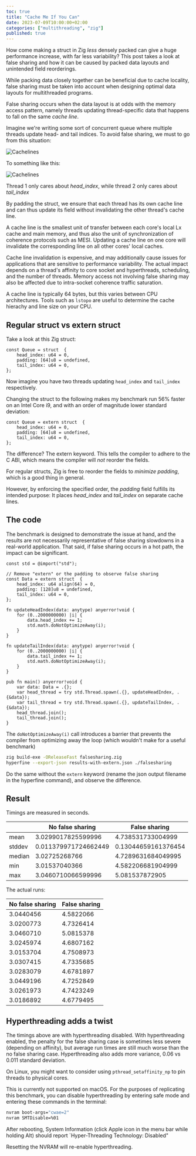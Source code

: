```yaml
---
toc: true
title: "Cache Me If You Can"
date: 2023-07-09T10:00:00+02:00
categories: ["multithreading", "zig"]
published: true
---
```


How come making a struct in Zig _less_ densely packed can give a huge performance increase, with far less variability? This post takes a look at false sharing and how it can be caused by packed data layouts and unintended field reorderings.

While packing data closely together can be beneficial due to cache locality, false sharing must be taken into account when designing optimal data layouts for multithreaded programs.

False sharing occurs when the data layout is at odds with the memory access pattern, namely threads updating thread-specific data that happens to fall on the same _cache line_.

Imagine we're writing some sort of concurrent queue where multiple threads update head- and tail indices. To avoid false sharing, we must to go from this situation:

![Cachelines](/blog/images/false-sharing-bad.png)

To something like this:

![Cachelines](/blog/images/false-sharing-good.png)

Thread 1 only cares about *head_index*, while thread 2 only cares about *tail_index*

By padding the struct, we ensure that each thread has its own cache line and can thus update its field without invalidating the other thread's cache line.

A cache line is the smallest unit of transfer between each core's local Lx cache and main memory, and thus also the unit of synchronization of coherence protocols such as MESI. Updating a cache line on one core will invalidate the corresponding line on all other cores' local caches.

Cache line invalidation is expensive, and may additionally cause issues for applications that are sensitive to performance variability. The actual impact depends on a thread's affinity to core socket and hyperthreads, scheduling, and the number of threads. Memory access not involving false sharing may also be affected due to intra-socket coherence traffic saturation.

A cache line is typically 64 bytes, but this varies between CPU architectures. Tools such as `lstopo` are useful to determine the cache hierachy and line size on your CPU.

## Regular struct vs extern struct

Take a look at this Zig struct:

```zig
const Queue = struct  {
    head_index: u64 = 0,
    padding: [64]u8 = undefined,
    tail_index: u64 = 0,
};
```

Now imagine you have two threads updating `head_index` and `tail_index` respectively.

Changing the struct to the following makes my benchmark run 56% faster on an Intel Core i9, and with an order of magnitude lower standard deviation:

```zig
const Queue = extern struct  {
    head_index: u64 = 0,
    padding: [64]u8 = undefined,
    tail_index: u64 = 0,
};
```

The difference? The extern keyword. This tells the compiler to adhere to the C ABI, which means the compiler will _not_ reorder the fields.

For regular structs, Zig is free to reorder the fields to _minimize padding_, which is a good thing in general.

However, by enforcing the specified order, the *padding* field fulfills its intended purpose: It places *head_index* and *tail_index* on separate cache lines.

## The code

The benchmark is designed to demonstrate the issue at hand, and the results are not necessarily representative of false sharing slowdowns in a real-world application. That said, if false sharing occurs in a hot path, the impact can be significant.

```zig
const std = @import("std");

// Remove "extern" or the padding to observe false sharing
const Data = extern struct  {
    head_index: u64 align(64) = 0,
    padding: [128]u8 = undefined,
    tail_index: u64 = 0,
};

fn updateHeadIndex(data: anytype) anyerror!void {
    for (0..2000000000) |i| {
        data.head_index += 1;
        std.math.doNotOptimizeAway(i);
    }
}

fn updateTailIndex(data: anytype) anyerror!void {
    for (0..2000000000) |i| {
        data.tail_index += 1;
        std.math.doNotOptimizeAway(i);
    }
}

pub fn main() anyerror!void {
    var data: Data = .{};
    var head_thread = try std.Thread.spawn(.{}, updateHeadIndex, .{&data});
    var tail_thread = try std.Thread.spawn(.{}, updateTailIndex, .{&data});
    head_thread.join();
    tail_thread.join();
}
```

The `doNotOptimizeAway(i)` call introduces a barrier that prevents the compiler from optimizing away the loop (which wouldn't make for a useful benchmark)

```bash
zig build-exe -OReleaseFast falsesharing.zig
hyperfine --export-json results-with-extern.json ./falsesharing   
```

Do the same without the `extern` keyword (rename the json output filename in the hyperfine command), and observe the difference.

## Result

Timings are measured in seconds.

| | No false sharing | False sharing |
| --- | --- | --- |
mean| 3.0299017825599996 | 4.738531733004999 |
stddev| 0.011379971724662449 | 0.13044659161376454 |
median| 3.02725268766 | 4.7289631684049995 |
min| 3.01537040366 | 4.582206681904999 |
max| 3.0460710066599996 | 5.081537872905 |

The actual runs:

| No false sharing | False sharing |
| --- | --- |
| 3.0440456 | 4.5822066 |
| 3.0200773 | 4.7326414 |
| 3.0460710 | 5.0815378 |
| 3.0245974 | 4.6807162 |
| 3.0153704 | 4.7508973 |
| 3.0307415 | 4.7335685 |
| 3.0283079 | 4.6781897 |
| 3.0449196 | 4.7252849 |
| 3.0261973 | 4.7423249 |
| 3.0186892 | 4.6779495 |

## Hyperthreading adds a twist

The timings above are with hyperthreading disabled. With hyperthreading enabled, the penalty for the false sharing case is sometimes less severe (depending on affinity), but average run times are still much worse than the no false sharing case. Hyperthreading also adds more variance, 0.06 vs 0.011 standard deviation.

On Linux, you might want to consider using `pthread_setaffinity_np` to pin threads to physical cores.

This is currently not supported on macOS. For the purposes of replicating this benchmark, you can disable hyperthreading by entering safe mode and entering these commands in the terminal:

```bash
nvram boot-args="cwae=2"
nvram SMTDisable=%01
```

After rebooting, System Information (click Apple icon in the menu bar while holding Alt) should report `Hyper-Threading Technology: Disabled"

Resetting the NVRAM will re-enable hyperthreading.
